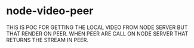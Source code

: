 # node-video-peer
THIS IS POC FOR GETTING THE LOCAL VIDEO FROM NODE SERVER BUT THAT RENDER ON PEER. WHEN PEER ARE CALL ON NODE SERVER THAT RETURNS THE STREAM IN PEER.
